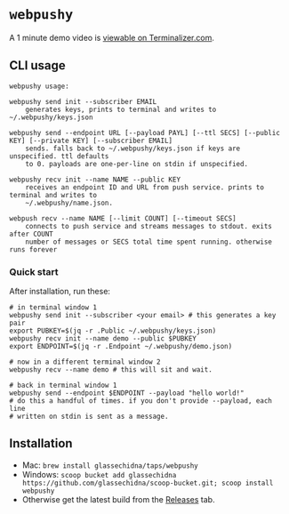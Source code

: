 # `webpushy`

A 1 minute demo video is [viewable on Terminalizer.com][demo-video].

## CLI usage

```
webpushy usage:

webpushy send init --subscriber EMAIL
	generates keys, prints to terminal and writes to ~/.webpushy/keys.json

webpushy send --endpoint URL [--payload PAYL] [--ttl SECS] [--public KEY] [--private KEY] [--subscriber EMAIL]
	sends. falls back to ~/.webpushy/keys.json if keys are unspecified. ttl defaults
	to 0. payloads are one-per-line on stdin if unspecified.

webpushy recv init --name NAME --public KEY
	receives an endpoint ID and URL from push service. prints to terminal and writes to
	~/.webpushy/name.json.

webpush recv --name NAME [--limit COUNT] [--timeout SECS]
	connects to push service and streams messages to stdout. exits after COUNT
	number of messages or SECS total time spent running. otherwise runs forever
```

### Quick start

After installation, run these:

```
# in terminal window 1
webpushy send init --subscriber <your email> # this generates a key pair
export PUBKEY=$(jq -r .Public ~/.webpushy/keys.json)
webpushy recv init --name demo --public $PUBKEY
export ENDPOINT=$(jq -r .Endpoint ~/.webpushy/demo.json)

# now in a different terminal window 2
webpushy recv --name demo # this will sit and wait.

# back in terminal window 1
webpushy send --endpoint $ENDPOINT --payload "hello world!"
# do this a handful of times. if you don't provide --payload, each line 
# written on stdin is sent as a message.
```

## Installation

* Mac: `brew install glassechidna/taps/webpushy`
* Windows: `scoop bucket add glassechidna https://github.com/glassechidna/scoop-bucket.git; scoop install webpushy`
* Otherwise get the latest build from the [Releases][releases] tab.

[demo-video]: https://terminalizer.com/view/2afec1ab3151
[releases]: https://github.com/glassechidna/webpushy/releases
